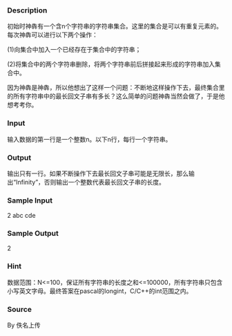 
### Description
初始时神犇有一个含n个字符串的字符串集合。这里的集合是可以有重复元素的。每次神犇可以进行以下两个操作：

(1)向集合中加入一个已经存在于集合中的字符串；

(2)将集合中的两个字符串删除，将两个字符串前后拼接起来形成的字符串加入集合中。

因为神犇是神犇，所以他想出了这样一个问题：不断地这样操作下去，最终集合里的所有字符串中的最长回文子串有多长？这么简单的问题神犇当然会做了，于是他想考考你。



### Input
输入数据的第一行是一个整数n。以下n行，每行一个字符串。


### Output
输出只有一行。如果不断操作下去最长回文子串可能是无限长，那么输出“Infinity”，否则输出一个整数代表最长回文子串的长度。


### Sample Input
2
abc
cde
### Sample Output
2
### Hint
数据范围：N<=100，保证所有字符串的长度之和<=100000，所有字符串只包含小写英文字母。最终答案在pascal的longint，C/C++的int范围之内。

### Source
By 佚名上传